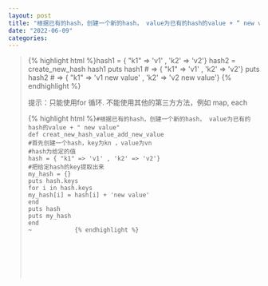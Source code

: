 ```yaml
---
layout: post
title: "根据已有的hash，创建一个新的hash， value为已有的hash的value + “ new value“"
date: "2022-06-09"
categories: 
---
```

<blockquote> 
{% highlight html %}hash1 = { "k1" =&gt; 'v1' , 'k2' =&gt; 'v2'}
hash2 = create_new_hash hash1
puts hash1  # =&gt; { "k1" =&gt; 'v1' , 'k2' =&gt; 'v2'}
puts hash2  # =&gt; { "k1" =&gt; 'v1 new value' , 'k2' =&gt; 'v2 new value'}
{% endhighlight %} 
<p>提示：只能使用for 循环. 不能使用其他的第三方方法，例如 map, each</p> 
{% highlight html %}<code class="language-ruby">#根据已有的hash，创建一个新的hash， value为已有的hash的value + " new value"
def creat_new_hash_value_add_new_value
#首先创建一个hash，key为kn ，value为vn
#hash为给定的值
hash = { "k1" =&gt; 'v1' , 'k2' =&gt; 'v2'}
#把给定hash的key提取出来
my_hash = {}
puts hash.keys
for i in hash.keys
my_hash[i] = hash[i] + 'new value'
end
puts hash
puts my_hash
end
~            {% endhighlight %} 
<p style="text-align:center;"><img alt="" src="https://img-blog.csdnimg.cn/a6e52f51055a4c05a8eb41f6c7d2dfce.png?x-oss-process=image/watermark,type_d3F5LXplbmhlaQ,shadow_50,text_Q1NETiBA6K645aKo44Gu5bCP6J206J22,size_20,color_FFFFFF,t_70,g_se,x_16"></p> 
<p> </p> 
</blockquote>
